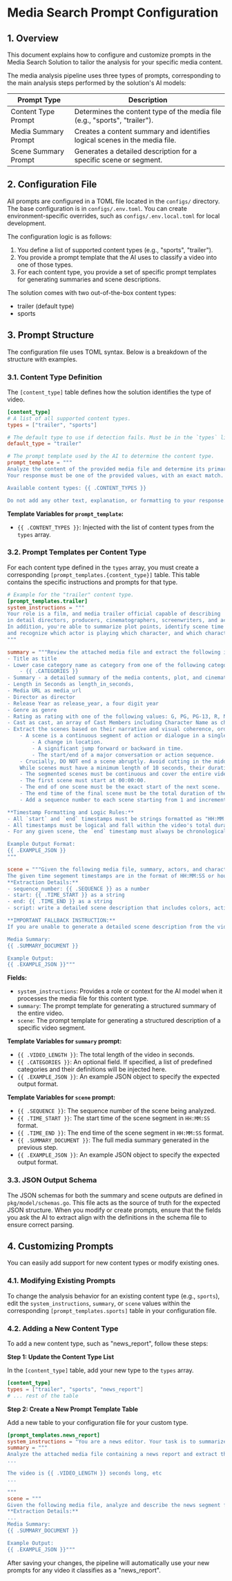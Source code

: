 # Media Search Prompt Configuration

## 1. Overview

This document explains how to configure and customize prompts in the Media Search Solution to tailor the analysis for your specific media content.

The media analysis pipeline uses three types of prompts, corresponding to the main analysis steps performed by the solution's AI models:

| Prompt Type          | Description                                                              |
| -------------------- | ------------------------------------------------------------------------ |
| Content Type Prompt  | Determines the content type of the media file (e.g., "sports", "trailer"). |
| Media Summary Prompt | Creates a content summary and identifies logical scenes in the media file. |
| Scene Summary Prompt | Generates a detailed description for a specific scene or segment.        |



## 2. Configuration File

All prompts are configured in a TOML file located in the `configs/` directory. The base configuration is in `configs/.env.toml`. You can create environment-specific overrides, such as `configs/.env.local.toml` for local development.

The configuration logic is as follows:
1.  You define a list of supported content types (e.g., "sports", "trailer").
2.  You provide a prompt template that the AI uses to classify a video into one of those types.
3.  For each content type, you provide a set of specific prompt templates for generating summaries and scene descriptions.

The solution comes with two out-of-the-box content types:
- trailer (default type)
- sports

## 3. Prompt Structure
The configuration file uses TOML syntax. Below is a breakdown of the structure with examples.

### 3.1. Content Type Definition

The `[content_type]` table defines how the solution identifies the type of video.

```toml
[content_type]
# A list of all supported content types.
types = ["trailer", "sports"]

# The default type to use if detection fails. Must be in the `types` list.
default_type = "trailer"

# The prompt template used by the AI to determine the content type.
prompt_template = """
Analyze the content of the provided media file and determine its primary content type from the list below.
Your response must be one of the provided values, with an exact match. For the task it is enough to only analyze the first 30 seconds of the media file.

Available content types: {{ .CONTENT_TYPES }}

Do not add any other text, explanation, or formatting to your response. Only output the determined content type."""
```

**Template Variables for `prompt_template`:**

*   `{{ .CONTENT_TYPES }}`: Injected with the list of content types from the `types` array.

### 3.2. Prompt Templates per Content Type

For each content type defined in the `types` array, you must create a corresponding `[prompt_templates.{content_type}]` table. This table contains the specific instructions and prompts for that type.

```toml
# Example for the "trailer" content type.
[prompt_templates.trailer]
system_instructions = """
Your role is a film, and media trailer official capable of describing
in detail directors, producers, cinematographers, screenwriters, and actors.
In addition, you're able to summarize plot points, identify scene time stamps
and recognize which actor is playing which character, and which character is in each scene.
"""

summary = """Review the attached media file and extract the following information
- Title as title
- Lower case category name as category from one of the following categories and definitions:
    - {{ .CATEGORIES }}
- Summary - a detailed summary of the media contents, plot, and cinematic themes in markdown format
- Length in Seconds as length_in_seconds,
- Media URL as media_url
- Director as director
- Release Year as release_year, a four digit year
- Genre as genre
- Rating as rating with one of the following values: G, PG, PG-13, R, NC-17
- Cast as cast, an array of Cast Members including Character Name as character_name, and associated actor name as actor_name
- Extract the scenes based on their narrative and visual coherence, ordering them by start and end times. The primary goal is to create segments that feel natural and complete.
    - A scene is a continuous segment of action or dialogue in a single location. A scene break MUST occur at a logical transition point, such as:
        - A change in location.
        - A significant jump forward or backward in time.
        - The start/end of a major conversation or action sequence.
    - Crucially, DO NOT end a scene abruptly. Avoid cutting in the middle of a continuous camera shot (a single take) or in the middle of a spoken sentence.
    While scenes must have a minimum length of 10 seconds, their duration should be determined by the content. Prioritize logical, coherent segmentation over adhering to any specific length.
    - The segmented scenes must be continuous and cover the entire video from start to finish without any gaps. The total length of the video is {{ .VIDEO_LENGTH }} seconds.
    - The first scene must start at 00:00:00.
    - The end of one scene must be the exact start of the next scene.
    - The end time of the final scene must be the total duration of the video.
    - Add a sequence number to each scene starting from 1 and incrementing in order of the timestamp.

**Timestamp Formatting and Logic Rules:**
- All `start` and `end` timestamps must be strings formatted as "HH:MM:SS", with each component zero-padded to two digits. Values must be calculated correctly; for example, a moment 119 seconds into a video is "00:01:59", not "01:19:00".
- All timestamps must be logical and fall within the video's total duration. A video that is 1 minute and 59 seconds long cannot have a timestamp of "00:02:00" or greater.
- For any given scene, the `end` timestamp must always be chronologically after its `start` timestamp.

Example Output Format:
{{ .EXAMPLE_JSON }}
"""

scene = """Given the following media file, summary, actors, and characters, extract the following details for the time segment {{ .TIME_START }} - {{ .TIME_END }} in a valid JSON format.
The given time segement timestamps are in the format of HH:MM:SS or hours:minutes:seconds.
**Extraction Details:**
- sequence_number: {{ .SEQUENCE }} as a number
- start: {{ .TIME_START }} as a string
- end: {{ .TIME_END }} as a string
- script: write a detailed scene description that includes colors, action sequences, dialogue with both character and actor citations, any products or brand names, and lastly any significant props, in plain text.

**IMPORTANT FALLBACK INSTRUCTION:**
If you are unable to generate a detailed scene description from the video segment (for example, if the segment is too short, lacks distinct action, or has no dialogue), you MUST provide a default scene extraction. For this default scene, use the provided 'Media Summary' as the content for the 'script' field. The 'start' and 'end' times should still match the provided time frame {{ .TIME_START }} - {{ .TIME_END }}.

Media Summary:
{{ .SUMMARY_DOCUMENT }}

Example Output:
{{ .EXAMPLE_JSON }}"""
```

**Fields:**

*   `system_instructions`: Provides a role or context for the AI model when it processes the media file for this content type.
*   `summary`: The prompt template for generating a structured summary of the entire video.
*   `scene`: The prompt template for generating a structured description of a specific video segment.

**Template Variables for `summary` prompt:**

*   `{{ .VIDEO_LENGTH }}`: The total length of the video in seconds.
*   `{{ .CATEGORIES }}`: An optional field. If specified, a list of predefined categories and their definitions will be injected here.
*   `{{ .EXAMPLE_JSON }}`: An example JSON object to specify the expected output format.


**Template Variables for `scene` prompt:**

*   `{{ .SEQUENCE }}`: The sequence number of the scene being analyzed.
*   `{{ .TIME_START }}`: The start time of the scene segment in `HH:MM:SS` format.
*   `{{ .TIME_END }}`: The end time of the scene segment in `HH:MM:SS` format.
*   `{{ .SUMMARY_DOCUMENT }}`: The full media summary generated in the previous step.
*   `{{ .EXAMPLE_JSON }}`: An example JSON object to specify the expected output format.

### 3.3. JSON Output Schema
The JSON schemas for both the summary and scene outputs are defined in `pkg/model/schemas.go`. This file acts as the source of truth for the expected JSON structure. When you modify or create prompts, ensure that the fields you ask the AI to extract align with the definitions in the schema file to ensure correct parsing.


## 4. Customizing Prompts

You can easily add support for new content types or modify existing ones.

### 4.1. Modifying Existing Prompts

To change the analysis behavior for an existing content type (e.g., `sports`), edit the `system_instructions`, `summary`, or `scene` values within the corresponding `[prompt_templates.sports]` table in your configuration file.

### 4.2. Adding a New Content Type

To add a new content type, such as "news_report", follow these steps:

**Step 1: Update the Content Type List**

In the `[content_type]` table, add your new type to the `types` array.

```toml
[content_type]
types = ["trailer", "sports", "news_report"]
# ... rest of the table
```

**Step 2: Create a New Prompt Template Table**

Add a new table to your configuration file for your custom type.

```toml
[prompt_templates.news_report]
system_instructions = "You are a news editor. Your task is to summarize news reports and identify key segments."
summary = """
Analyze the attached media file containing a news report and extract the following information:
...

The video is {{ .VIDEO_LENGTH }} seconds long, etc
...

"""
scene = """
Given the following media file, analyze and describe the news segment from {{ .TIME_START }} to {{ .TIME_END }}.
**Extraction Details:**
...
Media Summary:
{{ .SUMMARY_DOCUMENT }}

Example Output:
{{ .EXAMPLE_JSON }}"""

```

After saving your changes, the pipeline will automatically use your new prompts for any video it classifies as a "news_report".
